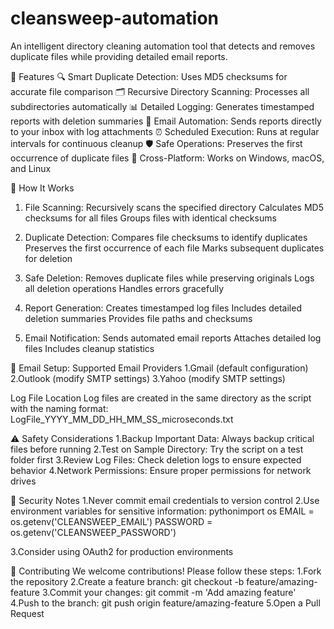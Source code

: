 # cleansweep-automation
An intelligent directory cleaning automation tool that detects and removes duplicate files while providing detailed email reports.

🚀 Features
🔍 Smart Duplicate Detection: Uses MD5 checksums for accurate file comparison
🗂️ Recursive Directory Scanning: Processes all subdirectories automatically
📊 Detailed Logging: Generates timestamped reports with deletion summaries
📧 Email Automation: Sends reports directly to your inbox with log attachments
⏰ Scheduled Execution: Runs at regular intervals for continuous cleanup
🛡️ Safe Operations: Preserves the first occurrence of duplicate files
🎯 Cross-Platform: Works on Windows, macOS, and Linux

🔧 How It Works
1. File Scanning:
Recursively scans the specified directory
Calculates MD5 checksums for all files
Groups files with identical checksums

2. Duplicate Detection:
Compares file checksums to identify duplicates
Preserves the first occurrence of each file
Marks subsequent duplicates for deletion

3. Safe Deletion:
Removes duplicate files while preserving originals
Logs all deletion operations
Handles errors gracefully

4. Report Generation:
Creates timestamped log files
Includes detailed deletion summaries
Provides file paths and checksums

5. Email Notification:
Sends automated email reports
Attaches detailed log files
Includes cleanup statistics

📧 Email Setup:
Supported Email Providers
  1.Gmail (default configuration)
  2.Outlook (modify SMTP settings)
  3.Yahoo (modify SMTP settings)

Log File Location
Log files are created in the same directory as the script with the naming format:
LogFile_YYYY_MM_DD_HH_MM_SS_microseconds.txt


⚠️ Safety Considerations
1.Backup Important Data: Always backup critical files before running
2.Test on Sample Directory: Try the script on a test folder first
3.Review Log Files: Check deletion logs to ensure expected behavior
4.Network Permissions: Ensure proper permissions for network drives

🔐 Security Notes
1.Never commit email credentials to version control
2.Use environment variables for sensitive information:
  pythonimport os
  EMAIL = os.getenv('CLEANSWEEP_EMAIL')
  PASSWORD = os.getenv('CLEANSWEEP_PASSWORD')
  
3.Consider using OAuth2 for production environments

🤝 Contributing
We welcome contributions! Please follow these steps:
1.Fork the repository
2.Create a feature branch: git checkout -b feature/amazing-feature
3.Commit your changes: git commit -m 'Add amazing feature'
4.Push to the branch: git push origin feature/amazing-feature
5.Open a Pull Request
  

